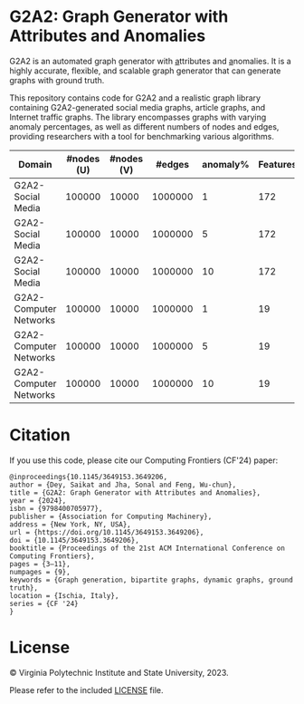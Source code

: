# G2A2: Graph Generator with Attributes and Anomalies

G2A2 is an automated <ins>g</ins>raph <ins>g</ins>enerator with <ins>a</ins>ttributes and <ins>a</ins>nomalies. It is a highly accurate, flexible, and scalable graph generator that can generate graphs with ground truth.

This repository contains code for G2A2 and a realistic graph library containing G2A2-generated social media graphs, article graphs, and Internet traffic graphs. The library
encompasses graphs with varying anomaly percentages, as well as different numbers of nodes and edges, providing researchers with a tool for benchmarking various algorithms.

| Domain                 | #nodes (U) | #nodes (V) | #edges  | anomaly% | Features | Duration (hrs) | Link |
|------------------------|------------|------------|---------|----------|----------|----------------|------|
| G2A2-Social Media      | 100000     | 10000      | 1000000 | 1        | 172      | 744            | [Download](https://drive.google.com/file/d/12zHuJO4fMHQ42Qa6X9fb-Dwc3F2yr64w/view?usp=sharing)      |
| G2A2-Social Media      | 100000     | 10000      | 1000000 | 5        | 172      | 744            | [Download](https://drive.google.com/file/d/1sHtXTRmcry1F4BuVnbGvoDR_aW1mz9pr/view?usp=sharing)     |
| G2A2-Social Media      | 100000     | 10000      | 1000000 | 10       | 172      | 744            | [Download](https://drive.google.com/file/d/1ru8J3mhfuqj3-y_z0FcfKRR78WC4s1Nw/view?usp=sharing)     |
| G2A2-Computer Networks | 100000     | 10000      | 1000000 | 1        | 19       | 144            |  [Download](https://drive.google.com/file/d/1Zr7GjSvtx3_KsOaQRksMXmf3eo_Fo-2W/view?usp=sharing)    |
| G2A2-Computer Networks | 100000     | 10000      | 1000000 | 5        | 19       | 144            |  [Download](https://drive.google.com/file/d/18pQZtR9OVMEUZ7x4WanD27x16AE1ztd9/view?usp=sharing)    |
| G2A2-Computer Networks | 100000     | 10000      | 1000000 | 10       | 19       | 144            |  [Download](https://drive.google.com/file/d/1j2RVDRcokvQP3-F1zOR4P_LnsrNVFFdw/view?usp=sharing)   |

# Citation
If you use this code, please cite our Computing Frontiers (CF'24) paper:
```
@inproceedings{10.1145/3649153.3649206,
author = {Dey, Saikat and Jha, Sonal and Feng, Wu-chun},
title = {G2A2: Graph Generator with Attributes and Anomalies},
year = {2024},
isbn = {9798400705977},
publisher = {Association for Computing Machinery},
address = {New York, NY, USA},
url = {https://doi.org/10.1145/3649153.3649206},
doi = {10.1145/3649153.3649206},
booktitle = {Proceedings of the 21st ACM International Conference on Computing Frontiers},
pages = {3–11},
numpages = {9},
keywords = {Graph generation, bipartite graphs, dynamic graphs, ground truth},
location = {Ischia, Italy},
series = {CF '24}
}
```

# License

&copy; Virginia Polytechnic Institute and State University, 2023.

Please refer to the included [LICENSE](./LICENSE) file.
